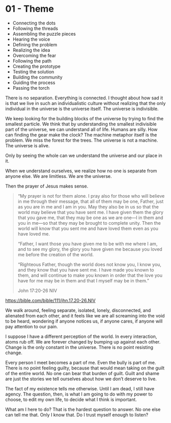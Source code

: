 # 01 - Theme



* Connecting the dots
* Following the threads
* Assembling the puzzle pieces
* Hearing the voice
* Defining the problem
* Realizing the idea
* Overcoming the fear
* Following the path
* Creating the prototype
* Testing the solution
* Building the community
* Guiding the process
* Passing the torch

There is no separation. Everything is connected. I thought about how sad it is that we live in such an individualistic culture without realizing that the only individual in the universe is the universe itself. The universe is indivisible.

We keep looking for the building blocks of the universe by trying to find the smallest particle. We think that by understanding the smallest indivisible part of the universe, we can understand all of life. Humans are silly. How can finding the gear make the clock? The machine metaphor itself is the problem. We miss the forest for the trees. The universe is not a machine. The universe is alive.

Only by seeing the whole can we understand the universe and our place in it.

When we understand ourselves, we realize how no one is separate from anyone else. We are limitless. We are the universe.

Then the prayer of Jesus makes sense.

> “My prayer is not for them alone. I pray also for those who will believe in me through their message, that all of them may be one, Father, just as you are in me and I am in you. May they also be in us so that the world may believe that you have sent me. I have given them the glory that you gave me, that they may be one as we are one—I in them and you in me—so that they may be brought to complete unity. Then the world will know that you sent me and have loved them even as you have loved me.
>
> “Father, I want those you have given me to be with me where I am, and to see my glory, the glory you have given me because you loved me before the creation of the world.
>
> “Righteous Father, though the world does not know you, I know you, and they know that you have sent me. I have made you known to them, and will continue to make you known in order that the love you have for me may be in them and that I myself may be in them.”
>
> John‬ ‭17:20-26‬ ‭NIV‬‬

https://bible.com/bible/111/jhn.17.20-26.NIV

We walk around, feeling separate, isolated, lonely, disconnected, and alienated from each other, and it feels like we are all screaming into the void to be heard, wondering if anyone notices us, if anyone cares, if anyone will pay attention to our pain.

I suppose I have a different perception of the world. In every interaction, atoms rub off. We are forever changed by bumping up against each other. Change is the only constant in the universe. There is no point resisting change.

Every person I meet becomes a part of me. Even the bully is part of me. There is no point feeling guilty, because that would mean taking on the guilt of the entire world. No one can bear that burden of guilt. Guilt and shame are just the stories we tell ourselves about how we don’t deserve to live.

The fact of my existence tells me otherwise. Until I am dead, I still have agency. The question, then, is what I am going to do with my power to choose, to edit my own life, to decide what I think is important.

What am I here to do? That is the hardest question to answer. No one else can tell me that. Only I know that. Do I trust myself enough to listen?
